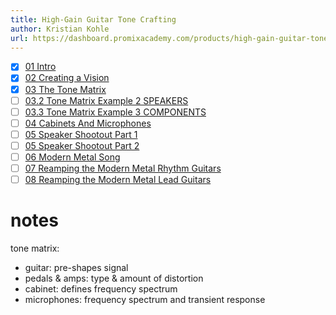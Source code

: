 ```yaml
---
title: High-Gain Guitar Tone Crafting
author: Kristian Kohle
url: https://dashboard.promixacademy.com/products/high-gain-guitar-tone-crafting-with-kristian-kohle
---
```


- [x] [01 Intro](https://dashboard.promixacademy.com/products/high-gain-guitar-tone-crafting-with-kristian-kohle/categories/4698209/posts/2148553428)
- [x] [02 Creating a Vision](https://dashboard.promixacademy.com/products/high-gain-guitar-tone-crafting-with-kristian-kohle/categories/4698209/posts/2148553421)
- [x] [03 The Tone Matrix](https://dashboard.promixacademy.com/products/high-gain-guitar-tone-crafting-with-kristian-kohle/categories/4698209/posts/2148553429)
- [ ] [03.2 Tone Matrix Example 2 SPEAKERS](https://dashboard.promixacademy.com/products/high-gain-guitar-tone-crafting-with-kristian-kohle/categories/4698209/posts/2148553423)
- [ ] [03.3 Tone Matrix Example 3 COMPONENTS](https://dashboard.promixacademy.com/products/high-gain-guitar-tone-crafting-with-kristian-kohle/categories/4698209/posts/2148553420)
- [ ] [04 Cabinets And Microphones](https://dashboard.promixacademy.com/products/high-gain-guitar-tone-crafting-with-kristian-kohle/categories/4698209/posts/2148553710)
- [ ] [05 Speaker Shootout Part 1](https://dashboard.promixacademy.com/products/high-gain-guitar-tone-crafting-with-kristian-kohle/categories/4698209/posts/2148556531)
- [ ] [05 Speaker Shootout Part 2](https://dashboard.promixacademy.com/products/high-gain-guitar-tone-crafting-with-kristian-kohle/categories/4698209/posts/2148556532)
- [ ] [06 Modern Metal Song](https://dashboard.promixacademy.com/products/high-gain-guitar-tone-crafting-with-kristian-kohle/categories/4698209/posts/2148553419)
- [ ] [07 Reamping the Modern Metal Rhythm Guitars](https://dashboard.promixacademy.com/products/high-gain-guitar-tone-crafting-with-kristian-kohle/categories/4698209/posts/2148553427)
- [ ] [08 Reamping the Modern Metal Lead Guitars](https://dashboard.promixacademy.com/products/high-gain-guitar-tone-crafting-with-kristian-kohle/categories/4698209/posts/2148553430)

# notes

tone matrix:

- guitar: pre-shapes signal
- pedals & amps: type & amount of distortion
- cabinet: defines frequency spectrum
- microphones: frequency spectrum and transient response
